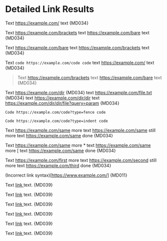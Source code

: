# Detailed Link Results

Text https://example.com/ text {MD034}

Text <https://example.com/brackets> text https://example.com/bare text {MD034}

Text https://example.com/bare text <https://example.com/brackets> text {MD034}

Text `code https://example.com/code code` text https://example.com/ text {MD034}

> Text <https://example.com/brackets> text https://example.com/bare text {MD034}

Text https://example.com/dir {MD034}
text https://example.com/file.txt {MD034}
text <https://example.com/dir/dir>
text https://example.com/dir/dir/file?query=param {MD034}

```text
Code https://example.com/code?type=fence code
```

    Code https://example.com/code?type=indent code

Text <https://example.com/same> more text https://example.com/same still more text <https://example.com/same> done {MD034}

Text <https://example.com/same> more \* text https://example.com/same more \[ text <https://example.com/same> done {MD034}

Text https://example.com/first more text https://example.com/second still more text https://example.com/third done {MD034}

(Incorrect link syntax)[https://www.example.com/] {MD011}

Text [link ](https://example.com/) text. {MD039}

Text [ link](https://example.com/) text. {MD039}

Text [ link ](https://example.com/) text. {MD039}

Text [link ][reference] text. {MD039}

Text [ link][reference] text. {MD039}

Text [ link ][reference] text. {MD039}

[reference]: https://example.com/

<!-- markdownlint-configure-file {
  "MD013": false,
  "MD046": false,
  "MD054": false
} -->

